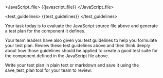 <JavaScript_file>
{{javascript_file}}
</JavaScript_file>

<test_guidelines>
{{test_guidelines}}
</test_guidelines>

Your task today is to evaluate the JavaScript source file above and generate a test plan for the component it defines.

Your team leaders have also given you test guidelines to help you formulate your test plan. Review these test guidelines above and then think deeply about how those guidelines should be applied to create a good test suite for the component defined in the JavaScript file above.

Write your test plan in plain text or markdown and save it using the save_test_plan tool for your team to review.

